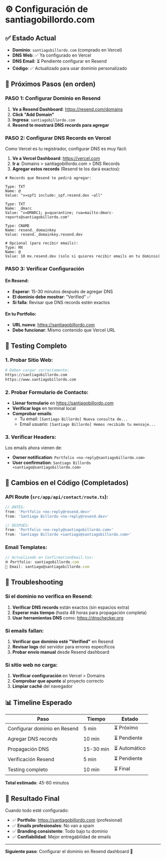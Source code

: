 # ⚙️ Configuración de santiagobillordo.com

## ✅ Estado Actual
- **Dominio**: `santiagobillordo.com` (comprado en Vercel)
- **DNS Web**: ✅ Ya configurado en Vercel
- **DNS Email**: ⏳ Pendiente configurar en Resend
- **Código**: ✅ Actualizado para usar dominio personalizado

## 🚀 Próximos Pasos (en orden)

### PASO 1: Configurar Dominio en Resend
1. **Ve a Resend Dashboard**: https://resend.com/domains
2. **Click "Add Domain"**
3. **Ingresa**: `santiagobillordo.com`
4. **Resend te mostrará DNS records para agregar**

### PASO 2: Configurar DNS Records en Vercel
Como Vercel es tu registrador, configurar DNS es muy fácil:

1. **Ve a Vercel Dashboard**: https://vercel.com
2. **Ir a**: Domains > santiagobillordo.com > DNS Records
3. **Agregar estos records** (Resend te los dará exactos):

```dns
# Records que Resend te pedirá agregar:

Type: TXT
Name: @
Value: "v=spf1 include:_spf.resend.dev ~all"

Type: TXT
Name: _dmarc  
Value: "v=DMARC1; p=quarantine; rua=mailto:dmarc-reports@santiagobillordo.com"

Type: CNAME
Name: resend._domainkey
Value: resend._domainkey.resend.dev

# Opcional (para recibir emails):
Type: MX
Name: @
Value: 10 mx.resend.dev (solo si quieres recibir emails en tu dominio)
```

### PASO 3: Verificar Configuración

#### En Resend:
- **Esperar**: 15-30 minutos después de agregar DNS
- **El dominio debe mostrar**: "Verified" ✅
- **Si falla**: Revisar que DNS records estén exactos

#### En tu Portfolio:
- **URL nueva**: https://santiagobillordo.com
- **Debe funcionar**: Mismo contenido que Vercel URL

## 🧪 Testing Completo

### 1. Probar Sitio Web:
```bash
# Deben cargar correctamente:
https://santiagobillordo.com
https://www.santiagobillordo.com
```

### 2. Probar Formulario de Contacto:
- **Llenar formulario** en https://santiagobillordo.com
- **Verificar logs** en terminal local
- **Comprobar emails**:
  - Tu email: `[Santiago Billordo] Nueva consulta de...`
  - Email usuario: `[Santiago Billordo] Hemos recibido tu mensaje...`

### 3. Verificar Headers:
Los emails ahora vienen de:
- **Owner notification**: `Portfolio <no-reply@santiagobillordo.com>`
- **User confirmation**: `Santiago Billordo <santiago@santiagobillordo.com>`

## 🎯 Cambios en el Código (Completados)

### API Route (`src/app/api/contact/route.ts`):
```typescript
// ANTES:
from: 'Portfolio <no-reply@resend.dev>'
from: 'Santiago Billordo <no-reply@resend.dev>'

// DESPUÉS:
from: 'Portfolio <no-reply@santiagobillordo.com>'
from: 'Santiago Billordo <santiago@santiagobillordo.com>'
```

### Email Templates:
```typescript
// Actualizado en ConfirmationEmail.tsx:
🌐 Portfolio: santiagobillordo.com
📧 Email: santiago@santiagobillordo.com
```

## 🚨 Troubleshooting

### Si el dominio no verifica en Resend:
1. **Verificar DNS records** están exactos (sin espacios extra)
2. **Esperar más tiempo** (hasta 48 horas para propagación completa)
3. **Usar herramientas DNS** como: https://dnschecker.org

### Si emails fallan:
1. **Verificar que dominio esté "Verified"** en Resend
2. **Revisar logs** del servidor para errores específicos
3. **Probar envío manual** desde Resend dashboard

### Si sitio web no carga:
1. **Verificar configuración** en Vercel > Domains
2. **Comprobar que apunte** al proyecto correcto
3. **Limpiar caché** del navegador

## 📊 Timeline Esperado

| Paso | Tiempo | Estado |
|------|---------|---------|
| Configurar dominio en Resend | 5 min | ⏳ Próximo |
| Agregar DNS records | 10 min | ⏳ Pendiente |
| Propagación DNS | 15-30 min | ⏳ Automático |
| Verificación Resend | 5 min | ⏳ Pendiente |
| Testing completo | 10 min | ⏳ Final |

**Total estimado**: 45-60 minutos

## 🎉 Resultado Final

Cuando todo esté configurado:
- ✅ **Portfolio**: https://santiagobillordo.com (profesional)
- ✅ **Emails profesionales**: No van a spam
- ✅ **Branding consistente**: Todo bajo tu dominio
- ✅ **Confiabilidad**: Mejor entregabilidad de emails

---

**Siguiente paso**: Configurar el dominio en Resend dashboard 🚀 